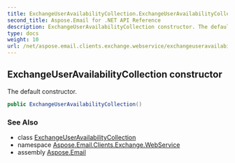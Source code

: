 ```yaml
---
title: ExchangeUserAvailabilityCollection.ExchangeUserAvailabilityCollection
second_title: Aspose.Email for .NET API Reference
description: ExchangeUserAvailabilityCollection constructor. The default constructor
type: docs
weight: 10
url: /net/aspose.email.clients.exchange.webservice/exchangeuseravailabilitycollection/exchangeuseravailabilitycollection/
---
```

## ExchangeUserAvailabilityCollection constructor

The default constructor.

```csharp
public ExchangeUserAvailabilityCollection()
```

### See Also

* class [ExchangeUserAvailabilityCollection](../)
* namespace [Aspose.Email.Clients.Exchange.WebService](../../exchangeuseravailabilitycollection/)
* assembly [Aspose.Email](../../../)


